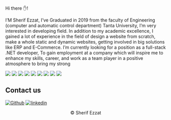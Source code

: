 
Hi there ✋!  

I’M Sherif Ezzat, I’ve Graduated in 2019 from the faculty of Engineering (computer and automatic control department)
Tanta University, I’m very interested in developing field.
In addition to my academic excellence, I gained a lot of experience in the field of design a website from scratch, make a whole static and dynamic websites, getting involved in big solutions like ERP and E-Commerce.
I’m currently looking for a position as a full-stack .NET developer, To gain employment at a company which will inspire me to enhance my skills, career, and work as a team player in a positive atmosphere to bring my strong 


<p>
  <img src="https://img.shields.io/badge/HTML5-E34F26?style=for-the-badge&logo=html5&logoColor=white" />
  <img src="https://img.shields.io/badge/CSS3-1572B6?style=for-the-badge&logo=css3&logoColor=white" />
  <img src="https://img.shields.io/badge/bootstrap-5E5C5C?style=for-the-badge&logo=bootstrap&logoColor=563d7c" />

  <img src="https://img.shields.io/badge/JavaScript-323330?style=for-the-badge&logo=javascript&logoColor=F7DF1E" />
      <img src="https://img.shields.io/badge/angular-5E5C5C?style=for-the-badge&logo=angular&logoColor=a6120d" />

  <img src="https://img.shields.io/badge/C%23-239120?style=for-the-badge&logo=c-sharp&logoColor=white" />
  <img src="https://img.shields.io/badge/asp.net-239120?style=for-the-badge&logo=asp.net&logoColor=white" />
  <img src="https://img.shields.io/badge/C%23-239120?style=for-the-badge&logo=asp.net Core&logoColor=white" />
  <img src="https://img.shields.io/badge/json-5E5C5C?style=for-the-badge&logo=json&logoColor=fe5d43" />
</p>


## Contact us

[<img alt="Github" src="https://img.shields.io/badge/GitHub-%2312100E.svg?&style=for-the-badge&logo=Github&logoColor=white" />](https://github.com/SherifEldorf) [<img alt="linkedin" src="https://img.shields.io/badge/linkedin-%230077B5.svg?&style=for-the-badge&logo=linkedin&logoColor=white" />](https://www.linkedin.com/in/sherif-el-dorf-1a4789143/) 

<p align="center"> © Sherif Ezzat </p>

